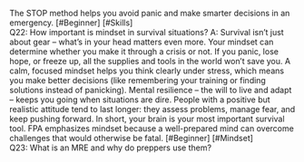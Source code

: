 The STOP method helps you avoid panic and make smarter decisions in an emergency. [#Beginner] [#Skills]  
Q22: How important is mindset in survival situations?
A: Survival isn’t just about gear – what’s in your head matters even more. Your mindset can determine whether you make it through a crisis or not. If you panic, lose hope, or freeze up, all the supplies and tools in the world won’t save you. A calm, focused mindset helps you think clearly under stress, which means you make better decisions (like remembering your training or finding solutions instead of panicking). Mental resilience – the will to live and adapt – keeps you going when situations are dire. People with a positive but realistic attitude tend to last longer: they assess problems, manage fear, and keep pushing forward. In short, your brain is your most important survival tool. FPA emphasizes mindset because a well-prepared mind can overcome challenges that would otherwise be fatal. [#Beginner] [#Mindset]  
Q23: What is an MRE and why do preppers use them?